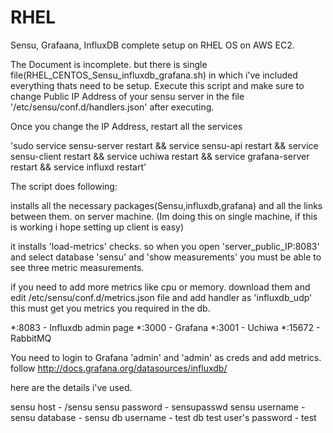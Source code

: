# RHEL
Sensu, Grafaana, InfluxDB complete setup on RHEL OS on AWS EC2.

The Document is incomplete. but there is single file(RHEL_CENTOS_Sensu_influxdb_grafana.sh) in which i've included everything thats need to be setup.
Execute this script and make sure to change Public IP Address of your sensu server in the file '/etc/sensu/conf.d/handlers.json' after executing.

Once you change the IP Address, restart all the services

'sudo service sensu-server restart && service sensu-api restart && service sensu-client restart && service uchiwa restart && service grafana-server restart && service influxd restart'


The script does following:

installs all the necessary packages(Sensu,influxdb,grafana) and all the links between them. on server machine. (Im doing this on single machine, if this is working i hope setting up client is easy)

it installs 'load-metrics' checks. so when you open 'server_public_IP:8083' and select database 'sensu' and 'show measurements' you must be able to see three metric measurements.

if you need to add more metrics like cpu or memory. download them and edit /etc/sensu/conf.d/metrics.json file and add handler as 'influxdb_udp' this must get you metrics you required in the db.

*:8083 - Influxdb admin page
*:3000 - Grafana
*:3001 - Uchiwa
*:15672 - RabbitMQ

You need to login to Grafana 'admin' and 'admin' as creds and add metrics. follow http://docs.grafana.org/datasources/influxdb/

here are the details i've used.

sensu host - /sensu
sensu password - sensupasswd
sensu username - sensu
database - sensu
db username - test
db test user's password - test
